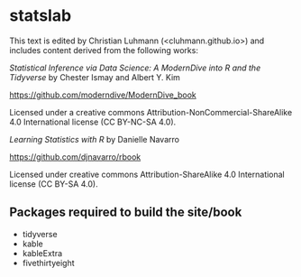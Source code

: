 # statslab

This text is edited by Christian Luhmann (<cluhmann.github.io>) and includes content derived from the following works:

_Statistical Inference via Data Science: A ModernDive into R and the Tidyverse_ by Chester Ismay and Albert Y. Kim

https://github.com/moderndive/ModernDive_book

Licensed under a creative commons Attribution-NonCommercial-ShareAlike 4.0 International license (CC BY-NC-SA 4.0).

_Learning Statistics with R_ by Danielle Navarro

https://github.com/djnavarro/rbook

Licensed under creative commons Attribution-ShareAlike 4.0 International license (CC BY-SA 4.0).

## Packages required to build the site/book
- tidyverse
- kable
- kableExtra
- fivethirtyeight
